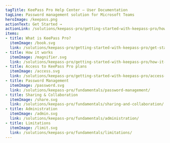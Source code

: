```yaml
---
tagTitle: KeePass Pro Help Center — User Documentation
tagLine: Password management solution for Microsoft Teams
heroImage: /keepass.png
actionText: Get Started →
actionLink: /solutions/keepass-pro/getting-started-with-keepass-pro/how-it-works.md
items:
- title: What is KeePass Pro?
  itemImage: /book.svg
  link: /solutions/keepass-pro/getting-started-with-keepass-pro/get-started-guide/
- title: How it works
  itemImage: /magnifier.svg
  link: /solutions/keepass-pro/getting-started-with-keepass-pro/how-it-works/
- title: Access to KeePass Pro plans
  itemImage: /access.svg
  link: /solutions/keepass-pro/getting-started-with-keepass-pro/access-to-keepass-pro-plans/
- title: Password Management
  itemImage: /password.svg
  link: /solutions/keepass-pro/fundamentals/password-management/
- title: Sharing & Collaboration
  itemImage: /share.svg
  link: /solutions/keepass-pro/fundamentals/sharing-and-collaboration/
- title: Administration
  itemImage: /admin.svg
  link: /solutions/keepass-pro/fundamentals/administration/
- title: Limitations
  itemImage: /limit.svg
  link: /solutions/keepass-pro/fundamentals/limitations/
---
```


<Overview />
<Intercom />
<Hubspot />
<Clarity />
<GoogleAnalytics />